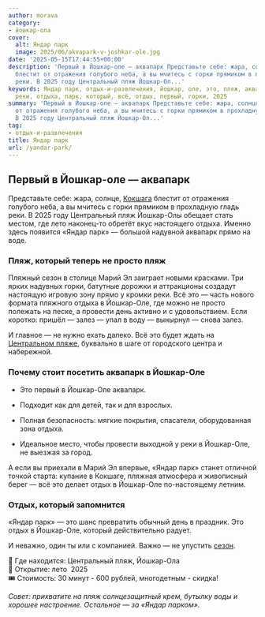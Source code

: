 ```yaml
---
author: morava
category:
- йошкар-ола
cover:
  alt: Яндар парк
  image: 2025/06/akvapark-v-joshkar-ole.jpg
date: '2025-05-15T17:44:55+00:00'
description: 'Первый в Йошкар-оле — аквапарк Представьте себе: жара, солнце, Кокшага
  блестит от отражения голубого неба, а вы мчитесь с горки прямиком в прохладную гладь
  реки. В 2025 году Центральный пляж Йошкар-Ол...'
keywords: Яндар парк, отдых-и-развлечения, йошкар, оле, это, пляж, аквапарк, яндар,
  реки, отдыха, парк, который, всё, отдых, первый, горки, 2025
summary: 'Первый в Йошкар-оле — аквапарк Представьте себе: жара, солнце, Кокшага блестит
  от отражения голубого неба, а вы мчитесь с горки прямиком в прохладную гладь реки.
  В 2025 году Центральный пляж Йошкар-Ол...'
tag:
- отдых-и-развлечения
title: Яндар парк
url: /yandar-park/
---
```


## Первый в Йошкар-оле — аквапарк

Представьте себе: жара, солнце, [Кокшага](/malaya-kokshaga/) блестит от отражения голубого неба, а вы мчитесь с горки прямиком в прохладную гладь реки. В 2025 году Центральный пляж Йошкар-Олы обещает стать местом, где лето наконец-то обретёт вкус настоящего отдыха. Именно здесь появится «Яндар парк» — большой надувной аквапарк прямо на воде.

### Пляж, который теперь не просто пляж

Пляжный сезон в столице Марий Эл заиграет новыми красками. Три ярких надувных горки, батутные дорожки и аттракционы создадут настоящую игровую зону прямо у кромки реки. Всё это — часть нового формата пляжного отдыха в Йошкар-Оле, где можно не просто полежать на песке, а провести день активно и с удовольствием. Если коротко: пришёл — залез — упал в воду — вынырнул — снова залез.

И главное — не нужно ехать далеко. Всё это будет ждать на [Центральном пляже](/czentralnyj-plyazh-joshkar-oly/), буквально в шаге от городского центра и набережной.

### Почему стоит посетить аквапарк в Йошкар-Оле

- Это первый в Йошкар-Оле аквапарк.

- Подходит как для детей, так и для взрослых.

- Полная безопасность: мягкие покрытия, спасатели, оборудованная зона отдыха.

- Идеальное место, чтобы провести выходной у реки в Йошкар-Оле, не выезжая за город.

А если вы приехали в Марий Эл впервые, «Яндар парк» станет отличной точкой старта: купание в Кокшаге, пляжная атмосфера и живописный берег — всё это делает отдых в Йошкар-Оле по-настоящему летним.

### Отдых, который запомнится

«Яндар парк» — это шанс превратить обычный день в праздник. Это отдых в Йошкар-Оле, который действительно радует.

И неважно, один ты или с компанией. Важно — не упустить [сезон](/kogda-v-joshkar-ole-nastupit-vesna/).

📍 Где находится: Центральный пляж, Йошкар-Ола  
🚀 Открытие: лето  2025  
🎟 Стоимость: 30 минут - 600 рублей, многодетным - скидка!

_Совет: прихватите на пляж солнцезащитный крем, бутылку воды и хорошее настроение. Остальное — за «Яндар парком»._